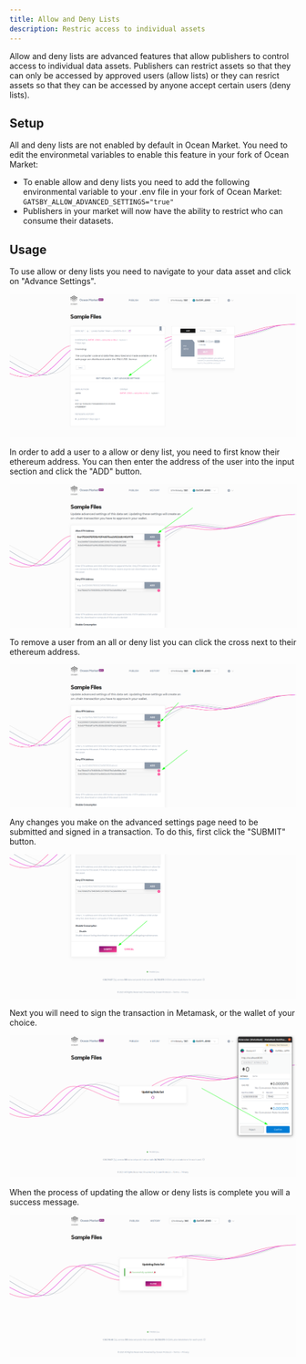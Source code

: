 ```yaml
---
title: Allow and Deny Lists
description: Restric access to individual assets
---
```


Allow and deny lists are advanced features that allow publishers to control access to individual data assets. Publishers can restrict assets so that they can only be accessed by approved users (allow lists) or they can resrict assets so that they can be accessed by anyone accept certain users (deny lists). 

## Setup

All and deny lists are not enabled by default in Ocean Market. You need to edit the environmetal variables to enable this feature in your fork of Ocean Market:

- To enable allow and deny lists you need to add the following environmental variable to your .env file in your fork of Ocean Market: `GATSBY_ALLOW_ADVANCED_SETTINGS="true"`
- Publishers in your market will now have the ability to restrict who can consume their datasets.

## Usage 

To use allow or deny lists you need to navigate to your data asset and click on "Advance Settings".

![Advanced Settings](images/allow-deny-lists/advanced-settings.png)

In order to add a user to a allow or deny list, you need to first know their ethereum address. You can then enter the address of the user into the input section and click the "ADD" button. 

![Add address to allow list](images/allow-deny-lists/add-allow-list.png)

To remove a user from an all or deny list you can click the cross next to their ethereum address. 

![Removing a user from allow or deny list](images/allow-deny-lists/removing-allow-deny.png)

Any changes you make on the advanced settings page need to be submitted and signed in a transaction. To do this, first click the "SUBMIT" button.

![Submit changes to allow or deny lists](images/allow-deny-lists/submit.png)

Next you will need to sign the transaction in Metamask, or the wallet of your choice. 

![Sign Metamask transaction](images/allow-deny-lists/metamask-transaction.png)

When the process of updating the allow or deny lists is complete you will a success message. 

![Update allow or deny list success](images/allow-deny-lists/update-success.png)



